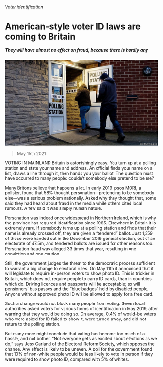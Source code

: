 ###### Voter identification

# American-style voter ID laws are coming to Britain 

##### They will have almost no effect on fraud, because there is hardly any 

![image](images/20210515_brp501.jpg) 

> May 15th 2021 

VOTING IN MAINLAND Britain is astonishingly easy. You turn up at a polling station and state your name and address. An official finds your name on a list, draws a line through it, then hands you your ballot. The question must have occurred to many people: couldn’t somebody else pretend to be me?

Many Britons believe that happens a lot. In early 2019 Ipsos MORI, a pollster, found that 58% thought personation—pretending to be somebody else—was a serious problem nationally. Asked why they thought that, some said they had heard about fraud in the media while others cited local rumours. A few said it was simply human nature.


Personation was indeed once widespread in Northern Ireland, which is why the province has required identification since 1985. Elsewhere in Britain it is extremely rare. If somebody turns up at a polling station and finds that their name is already crossed off, they are given a “tendered” ballot. Just 1,359 of those were handed out in the December 2019 general election, out of an electorate of 47.5m, and tendered ballots are issued for other reasons too. Personation fraud was alleged 33 times that year, resulting in one conviction and one caution.

Still, the government judges the threat to the democratic process sufficient to warrant a big change to electoral rules. On May 11th it announced that it will legislate to require in-person voters to show photo ID. This is trickier in Britain, which does not require people to carry ID cards, than in countries which do. Driving licences and passports will be acceptable; so will pensioners’ bus passes and the “blue badges” held by disabled people. Anyone without approved photo ID will be allowed to apply for a free card.

Such a change would not block many people from voting. Seven local authorities asked voters for various forms of identification in May 2019, after warning that they would be doing so. On average, 0.4% of would-be voters who were asked for ID failed to show it, were turned away, and did not return to the polling station.

But many more might conclude that voting has become too much of a hassle, and not bother. “Not everyone gets as excited about elections as we do,” says Jess Garland of the Electoral Reform Society, which opposes the change. Any effect is likely to be uneven. A poll for the government found that 10% of non-white people would be less likely to vote in person if they were required to show photo ID, compared with 5% of whites.


